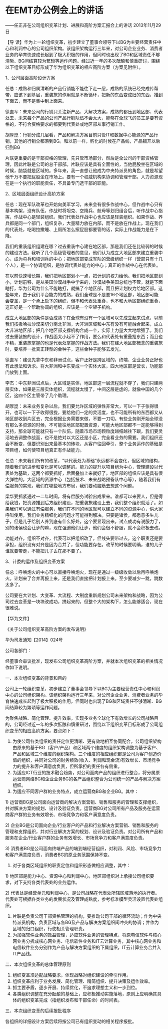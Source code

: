 # 在EMT办公例会上的讲话

——任正非在公司组织变革计划、进展和高阶方案汇报会上的讲话 2013年11月29日

【导 读】华为上一轮组织变革，初步建立了董事会领导下以BG为主要经营责任中心和利润中心的公司组织架构。该组织架构运行三年来，对公司企业业务、消费者业务的孕育快速成长起到了极大积极的作用，但同时也出现了BG和区域责任不够清晰、BG间结算较为繁琐等运作问题。经过近一年的多次酝酿和慎重研讨，围绕以下组织变革目标形成了华为组织变革的相应高阶方案（方案见附件）。

1、公司层面高阶设计方案

任总：成熟和归属清晰的产品行销能不能往下走一层，成熟的系统已经完成传帮带，应该下到基层，重装旅的作用就是不断循环，把新的东西变成旧的东西，推到下面去，而不是集中到上面来。

徐直军：未来公司的行销只关注新产品、大解决方案，成熟的都压到地区部、代表处去，未来每个产品的公司产品行销队伍不会太大，能够在全球飞的员工是要有资格的，不符合资格要求的都要到代表处或地区部从事行销工作。

胡厚崑：行销分成几层看，产品和解决方案目前只管IT和数据中心能源的产品行销，其他的行销全都落到BG。和以前一样，孵化的时候在产品线，产品铺开以后归到BG

片联更重要的是干部资格的管理，先只管市场部分，然后是全公司的干部资格管理，因此片联是公司的总干部部。片联应该是具有全面性的，当他屁股坐在区域的时候，脑袋就是区域的。多年来，我一直想让他成为中央特派员的角色，就是希望他千万不要把屁股坐在市场上。要有一个权威机构来协调和管理干部。人力资源现在是一个执行的职能责任，不具备专门选干部的职能。

2、区域层面组织设计高阶方案

任总：现在军队改革也开始向美军学习，未来会有很多作战中心，但作战中心只有基本构架，没有队伍，作战时将坦克、空降兵、航母等划归组合后，听作战中心指挥，作战中心是轻装组织。我们代表处作战中心也应该是轻装组织。如果作战、养兵都是同一个部门，组织复杂，大量精力放在内部，而不是放在作战上。现在我们的代表处，吃喝拉撒睡、上厕所怎么擦屁股都要管的话，实际上作战能力是在下降。

我们的重装组织组建在哪？过去重装中心建在地区部，那是我们还在比较弱的时候的建设方法。我听了几个高级管理者的意见，他们认为成立大地区部来建立重装中心，成为屯兵和培训兵的中心；把地区部变成军队的营级组织一样（营部只有十几个人），是一个协调组织，是协调代表处能力的中心；真正的作战中心在代表处。

在以前快速增长期，我们把地区部划小一点，把计划的权力给他。我们把地区部划小，计划前移，是从美国沙漠战争中学来的，沙漠战争美国总统也不管，就是下面瞎打，华为公司为什么不能瞎打，就搞了个地区部，而且把计划权力给地区部。这些年来，由于我们平台能力的成熟，我们全球是不是要16个地区部，地区部可能会变革，是一个承上启下的组织，但不和代表处重叠，也不和大地区部组织重叠，这正好是一个帮助协调的组织，应该是一个空架子机构。

成立大地区部的条件是否成熟？在全球有没有一个区域可以先成立起来试点，以前我们按撒哈拉沙漠来切分南北非洲，大非洲区域和中东有没有可能融合起来，成立大非洲地区部；把几个地区部支撑机构合成一个，实际上力量大大地增强了。我们过去重装旅的设计，作战面太小起不了作用，要么和代表处有重叠抢东西；而且也不精，重装旅掌握的也是代表处掌握的作战方法。我们在建大地区部概念的重装旅时，要培养一批真正转型的金种子，这些金种子能够去发光。

徐直军：建议先拿中东和非洲试点，客户正好是跨区域的，终端、企业业务正好也有此想法和诉求。将大非洲和中东变成一个实体大区，四大地区部是营长，功能部门放到上面。

李杰：中东非洲试点后，大区域是实体，地区部这一层流程就不穿了，我们只建两层实体，如果是三层实体组织，流程就太慢了，中间这层是虚的，就像中国的几个区，这四个区主管带了几个助理。

胡厚崑：未来业务复杂以后，我们要允许区域的弹性非常大，可以一下子张得很开，也可以一下子收得很拢，要给他们一定的灵活度，也不可能所有的东西都又从地区部收到片区去，完全根据业务需要来做，不要一刀切。有些业务刚开始全球没有那么多资源的时候，不可能往地区部配置资源，可能大地区部都不一定能够得到支持，那全球可能就只有一个队伍，随着市场市场颗粒度越细越往下跟，我们要灵活地去调整作战面，也不是绝对以大区还是小区，完全看业务的需要。我们组织还会不断变，但要识别出来最基本的砖块，从客户往回牵引，整个业务运作的基础是项目组，如何使项目组真正有作战能力。

任总：未来我们所有的改革，“以代表处为基础”永远都不会变化，但区域的结构，随着我们的进步和变化是可以调整的。能力的提升以项目组为中心，管理建设以代表处为基础，这两个都要抓好，后面叠加上来就好了。地区部的组织应该是具有很大弹性的，大区域的资源中心（包括技术、未来战略预备队中心等），随着我们有偿服务的实现，我们在哪些地方布局，我们要动脑筋去想这个问题。

梁华要抓紧通过一二年时间，将有偿服务试验出成果来。谁都可以来要人，但是得给我钱，把资源推到后方组织建设，把重装旅建设上去，我们整个组织就活了。如果我们可以通过有偿服务，我们在不同的地区就可以建立不同的资源中心，供大家呼叫使用，我们业务精细化的问题才可能得到解决。只要是诸侯，都愿意多生儿子，但是儿子给别人养到底有什么好处，这个要显现出来。试点成功有说服力了，别的诸侯也会让步的嘛，现在强迫他们让步，他们会很不舒服，就不会积极去改。

功能对齐，组织不对齐，代表可以把组织改了，但线头要带过去，这个职责还是要承担，组织没有对齐是因为合并了，但功能要存在。改革的时候要明确，谁的儿子谁就要带走，不能把儿子丢在那不要了。

3、计委的运作及组织变革方案

任总：呼唤炮火的中心可以直接呼唤炮火，现在是通过一级级收敛以后再呼唤炮火。计划来了合并再报上来，还是我们直接把计划报上来。至少要减少一跳，跳数太多了。

公司要在大计划、大变革、大流程、大制度重新规划公司未来架构和战略，因为公司过去变革是一块块改成功，拼起来的，但整个大的架构下，怎么能够适合，现在很难说。

【华为文件】

《关于公司组织变革高阶方案的发布说明》

华为司发通知【2014】024号

公司各部门：

经董事会审议批准，现发布公司组织变革高阶方案，并就本次组织变革的相关情况作如下说明。

一、本次组织变革的背景和目的

公司上一轮组织变革，初步建立了董事会领导下以BG为主要经营责任中心和利润中心的公司组织架构。该组织架构运行三年来，对公司企业业务、消费者业务的孕育快速成长起到了极大积极的作用，但同时也出现了BG和区域责任不够清晰、BG间结算较为繁琐等运作问题。

为聚焦战略、简化管理、提升效率，实现多业务全球化下有效增长的公司战略目的，公司经过近一年的多次酝酿和慎重研讨，围绕以下组织变革目标形成了公司组织变革的相应高阶方案，要点如下：

1. 为使公司各类组织的责任定位更清晰、更有效地相互协同配合，公司组织架构由原来的基于BG（客户/产品）和区域两个维度的组织架构调整为基于客户、产品和区域三个维度的组织架构。三个维度的相应组织都是公司为客户创造价值的组织，共同对公司的财务绩效\(收入、利润和现金流\)有效增长、市场竞争力的提升和客户满意度负责，但所承担的责任各有侧重。
2. 为适应ICT行业的技术融合趋势，对公司面向产品的组织进行整合，将分属原运营商网络BG和企业业务BG的各产品组织整合为公司统一的产品与解决方案组织。
3. 为适应不同客户群的业务特点，成立运营商BG和企业BG。其中：

1\) 运营商BG是公司面向运营商的解决方案营销、销售和服务的管理和支撑组织，并对解决方案的规划、设计及验证负责。运营商BG对公司所有产品及服务在运营商客户群的业务有效增长、市场竞争力和客户满意度负责。

2\) 企业BG是公司面向企业/行业客户的产品和行业解决方案营销、销售和服务的管理和支撑组织，并对行业解决方案的规划、设计及验证负责。对公司所有产品和服务在企业/行业客户群的业务有效增长、市场竞争力和客户满意度负责。

3\) 消费者BG是公司面向终端产品的端到端经营组织，对利润、风险、市场竞争力和客户满意度负责，消费者BG的原业务范围保持不变。

1. 对于各类区域组织的职责定位和组织形态做相应调整，其中：

1\) 地区部是能力中心、资源中心和利润中心，地区部组织对上承接公司组织要求，对下支持各类代表处的业务运作。

2\) 代表处是经营单元和利润中心，是公司战略在代表处所辖区域落地的执行者。代表处可根据各类业务的发展状况及管理成熟度，参考标准模型灵活设置代表处组织。

1. 片联是负责公司干部资格管理的机构，要推动公司干部的循环流动；作为中央特派员机构，负责区域与各BG及产品与解决方案组织间冲突的协调；并作为区域的归口组织，行使相关管理职责。
2. 为加强软件业务的效益管理，适应软件业务的管理特点，将原电信软件与核心网业务分拆成核心网业务、电信软件业务和IT云计算业务，其中核心网业务和电信软件业务分别作为产品与解决方案组织的下属组织，IT云计算业务合并入IT产品线。

二、本次组织变革的总体管理原则

1. 组织变革须适配战略要求，体现战略对组织建设的牵引作用。
2. 组织变革应利于业务发展、简化管理、精简组织、提升决策及运作效率。
3. 抓主要矛盾，逐步开展、持续优化，不追求理想主义和一步到位。
4. 各类组织调整在充分酝酿的基础上，应积极推动实施落地，原则上应明确其具体的组织变革完成（指组织发布和干部任命）的时间表。

三、本次组织变革的后续报批程序

各组织的详细设计方案后续将按公司已有组织变动的相关程序报批。

